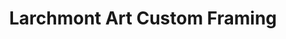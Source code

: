 ---
title: "Larchmont Art Custom Framing"
url: /larchmont/larchmont-art-custom-framing/
shop: frame
---